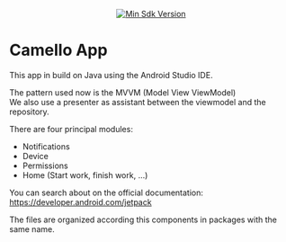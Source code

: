 <p align="center">  
   <a href="https://developer.android.com/about/versions/marshmallow/android-6.0">  
    <img src="https://img.shields.io/badge/API-%2B23-yellow" alt="Min Sdk Version" />  
  </a>  
</p>  
  
# Camello App  
  
This app in build on Java using the Android Studio IDE.  
  
The pattern used now is the MVVM (Model View ViewModel)  
We also use a presenter as assistant between the viewmodel and the repository.

There are four principal modules:
- Notifications
- Device
- Permissions
- Home (Start work, finish work, ...)
  
You can search about on the official documentation: https://developer.android.com/jetpack  
  
The files are organized according this components in packages with the same name.
